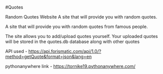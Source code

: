 #Quotes

Random Quotes Website
A site that will provide you with random quotes.

A site that will provide you with random quotes from famous people.

The site allows you to add/upload quotes yourself. Your uploaded quotes will be stored in the quotes.db database along with other quotes


API used - https://api.forismatic.com/api/1.0/?method=getQuote&format=json&lang=en

pythonanywhere link - https://tornike19.pythonanywhere.com/

